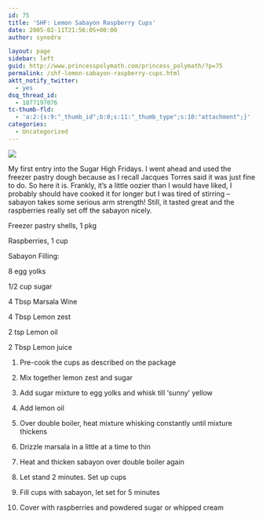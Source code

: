 ```yaml
---
id: 75
title: 'SHF: Lemon Sabayon Raspberry Cups'
date: 2005-02-11T21:56:05+00:00
author: synedra

layout: page
sidebar: left
guid: http://www.princesspolymath.com/princess_polymath/?p=75
permalink: /shf-lemon-sabayon-raspberry-cups.html
aktt_notify_twitter:
  - yes
dsq_thread_id:
  - 1877197076
tc-thumb-fld:
  - 'a:2:{s:9:"_thumb_id";b:0;s:11:"_thumb_type";s:10:"attachment";}'
categories:
  - Uncategorized
---
```

![](http://cook.domestigirl.com/images/lemoncup.jpg)
  
My first entry into the Sugar High Fridays. I went ahead and used the freezer pastry dough because as I recall Jacques Torres said it was just fine to do. So here it is. Frankly, it&#8217;s a little oozier than I would have liked, I probably should have cooked it for longer but I was tired of stirring &#8211; sabayon takes some serious arm strength! Still, it tasted great and the raspberries really set off the sabayon nicely.
  
Freezer pastry shells, 1 pkg
  
Raspberries, 1 cup
  
Sabayon Filling:
  
8 egg yolks
  
1/2 cup sugar
  
4 Tbsp Marsala Wine
  
4 Tbsp Lemon zest
  
2 tsp Lemon oil
  
2 Tbsp Lemon juice
  
1. Pre-cook the cups as described on the package
  
2. Mix together lemon zest and sugar
  
3. Add sugar mixture to egg yolks and whisk till &#8216;sunny&#8217; yellow
  
4. Add lemon oil
  
4. Over double boiler, heat mixture whisking constantly until mixture thickens
  
5. Drizzle marsala in a little at a time to thin
  
6. Heat and thicken sabayon over double boiler again
  
7. Let stand 2 minutes. Set up cups
  
8. Fill cups with sabayon, let set for 5 minutes
  
9. Cover with raspberries and powdered sugar or whipped cream